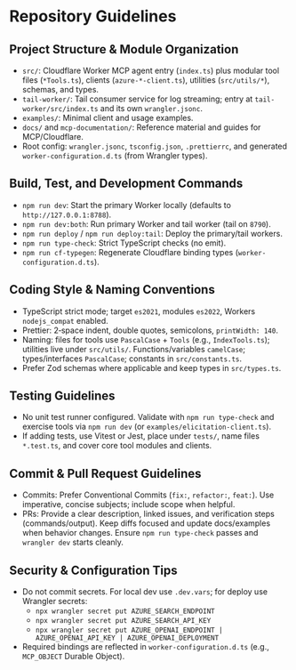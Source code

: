 # Repository Guidelines

## Project Structure & Module Organization
- `src/`: Cloudflare Worker MCP agent entry (`index.ts`) plus modular tool files (`*Tools.ts`), clients (`azure-*-client.ts`), utilities (`src/utils/*`), schemas, and types.
- `tail-worker/`: Tail consumer service for log streaming; entry at `tail-worker/src/index.ts` and its own `wrangler.jsonc`.
- `examples/`: Minimal client and usage examples.
- `docs/` and `mcp-documentation/`: Reference material and guides for MCP/Cloudflare.
- Root config: `wrangler.jsonc`, `tsconfig.json`, `.prettierrc`, and generated `worker-configuration.d.ts` (from Wrangler types).

## Build, Test, and Development Commands
- `npm run dev`: Start the primary Worker locally (defaults to `http://127.0.0.1:8788`).
- `npm run dev:both`: Run primary Worker and tail worker (tail on `8790`).
- `npm run deploy` / `npm run deploy:tail`: Deploy the primary/tail workers.
- `npm run type-check`: Strict TypeScript checks (no emit).
- `npm run cf-typegen`: Regenerate Cloudflare binding types (`worker-configuration.d.ts`).

## Coding Style & Naming Conventions
- TypeScript strict mode; target `es2021`, modules `es2022`, Workers `nodejs_compat` enabled.
- Prettier: 2‑space indent, double quotes, semicolons, `printWidth: 140`.
- Naming: files for tools use `PascalCase` + `Tools` (e.g., `IndexTools.ts`); utilities live under `src/utils/`. Functions/variables `camelCase`; types/interfaces `PascalCase`; constants in `src/constants.ts`.
- Prefer Zod schemas where applicable and keep types in `src/types.ts`.

## Testing Guidelines
- No unit test runner configured. Validate with `npm run type-check` and exercise tools via `npm run dev` (or `examples/elicitation-client.ts`).
- If adding tests, use Vitest or Jest, place under `tests/`, name files `*.test.ts`, and cover core tool modules and clients.

## Commit & Pull Request Guidelines
- Commits: Prefer Conventional Commits (`fix:`, `refactor:`, `feat:`). Use imperative, concise subjects; include scope when helpful.
- PRs: Provide a clear description, linked issues, and verification steps (commands/output). Keep diffs focused and update docs/examples when behavior changes. Ensure `npm run type-check` passes and `wrangler dev` starts cleanly.

## Security & Configuration Tips
- Do not commit secrets. For local dev use `.dev.vars`; for deploy use Wrangler secrets:
  - `npx wrangler secret put AZURE_SEARCH_ENDPOINT`
  - `npx wrangler secret put AZURE_SEARCH_API_KEY`
  - `npx wrangler secret put AZURE_OPENAI_ENDPOINT | AZURE_OPENAI_API_KEY | AZURE_OPENAI_DEPLOYMENT`
- Required bindings are reflected in `worker-configuration.d.ts` (e.g., `MCP_OBJECT` Durable Object).

